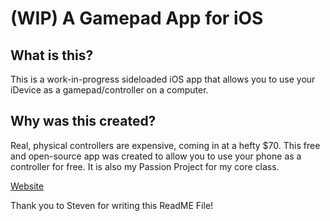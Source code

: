 # (WIP) A Gamepad App for iOS

## What is this?
This is a work-in-progress sideloaded iOS app that allows you to use your iDevice as a gamepad/controller on a computer. 

## Why was this created?
Real, physical controllers are expensive, coming in at a hefty $70. This free and open-source app was created to allow you to use your phone as a controller for free. 
It is also my Passion Project for my core class. 

[Website](https://nandanper5.wixsite.com/passionproj)

Thank you to Steven for writing this ReadME File!
